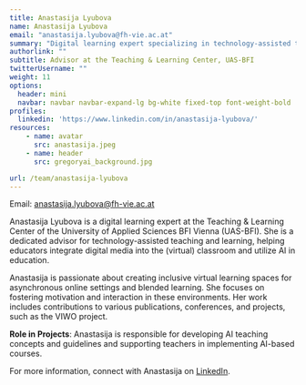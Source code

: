 ```yaml
---
title: Anastasija Lyubova
name: Anastasija Lyubova
email: "anastasija.lyubova@fh-vie.ac.at"
summary: "Digital learning expert specializing in technology-assisted teaching, AI in education, and inclusive virtual learning spaces."
authorlink: ""
subtitle: Advisor at the Teaching & Learning Center, UAS-BFI
twitterUsername: ""
weight: 11
options:
  header: mini
  navbar: navbar navbar-expand-lg bg-white fixed-top font-weight-bold
profiles:
  linkedin: 'https://www.linkedin.com/in/anastasija-lyubova/'
resources:
    - name: avatar
      src: anastasija.jpeg
    - name: header
      src: gregoryai_background.jpg

url: /team/anastasija-lyubova
---
```

Email: <anastasija.lyubova@fh-vie.ac.at>

Anastasija Lyubova is a digital learning expert at the Teaching & Learning Center of the University of Applied Sciences BFI Vienna (UAS-BFI). She is a dedicated advisor for technology-assisted teaching and learning, helping educators integrate digital media into the (virtual) classroom and utilize AI in education. 

Anastasija is passionate about creating inclusive virtual learning spaces for asynchronous online settings and blended learning. She focuses on fostering motivation and interaction in these environments. Her work includes contributions to various publications, conferences, and projects, such as the VIWO project.

**Role in Projects**:
Anastasija is responsible for developing AI teaching concepts and guidelines and supporting teachers in implementing AI-based courses.

For more information, connect with Anastasija on [LinkedIn](https://www.linkedin.com/in/anastasija-lyubova/).